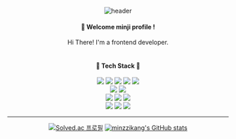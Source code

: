 <div align="center">
  
  ![header](https://capsule-render.vercel.app/api?type=waving&text=Minjee&height=200&fontSize=90&fontColor=ffffff)


####  :wave: Welcome minji profile !
Hi There! I'm a frontend developer.
<br/>
<br/>

####  :star2: Tech Stack :star2:

<img src="https://img.shields.io/badge/REACT-61DAFB?style=for-the-badge&logo=react&logoColor=white">
<img src="https://img.shields.io/badge/VUE-4FC08D?style=for-the-badge&logo=vuedotjs&logoColor=white">
<img src="https://img.shields.io/badge/JAVASCRIPT-F7DF1E?style=for-the-badge&logo=javascript&logoColor=black">
<img src="https://img.shields.io/badge/HTML5-E34F26?style=for-the-badge&logo=html5&logoColor=white">
<img src="https://img.shields.io/badge/CSS-1572B6?style=for-the-badge&logo=css3&logoColor=white">
<br>
<img src="https://img.shields.io/badge/DJANGO-092E20?style=for-the-badge&logo=django&logoColor=white">
<img src="https://img.shields.io/badge/PYTHON-3776AB?style=for-the-badge&logo=Python&logoColor=white"><br>
<img src="https://img.shields.io/badge/GITHUB-181717?style=for-the-badge&logo=github&logoColor=white">
<img src="https://img.shields.io/badge/FIGMA-F24E1E?style=for-the-badge&logo=figma&logoColor=white">
<img src="https://img.shields.io/badge/JIRA-0052CC?style=for-the-badge&logo=jirasoftware&logoColor=white">
<br>
<img src="https://img.shields.io/badge/ADOBEPHOTOSHOP-31A8FF?style=for-the-badge&logo=Adobephotoshop&logoColor=white">
<img src="https://img.shields.io/badge/ADOBEILLUSTRATOR-FF9A00?style=for-the-badge&logo=Adobeillustrator&logoColor=white">
<img src="https://img.shields.io/badge/ADOBEPREMIEREPRO-9999FF?style=for-the-badge&logo=Adobepremierepro&logoColor=white">
<br>
<hr>

[![Solved.ac 프로필](http://mazassumnida.wtf/api/v2/generate_badge?boj=kanagyi95)](https://solved.ac/kanagyi95)
[![minzzikang's GitHub stats](https://github-readme-stats.vercel.app/api?username=minzzikang)](https://github.com/minzzikang/github-readme-stats)
<br>


</div>


